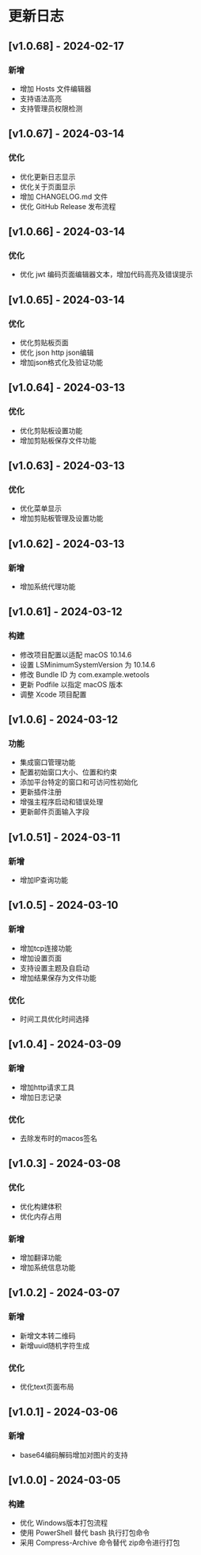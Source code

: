 # 更新日志

## [v1.0.68] - 2024-02-17
### 新增
- 增加 Hosts 文件编辑器
- 支持语法高亮
- 支持管理员权限检测

## [v1.0.67] - 2024-03-14
### 优化
- 优化更新日志显示
- 优化关于页面显示
- 增加 CHANGELOG.md 文件
- 优化 GitHub Release 发布流程

## [v1.0.66] - 2024-03-14
### 优化
- 优化 jwt 编码页面编辑器文本，增加代码高亮及错误提示

## [v1.0.65] - 2024-03-14
### 优化
- 优化剪贴板页面
- 优化 json http json编辑
- 增加json格式化及验证功能

## [v1.0.64] - 2024-03-13
### 优化
- 优化剪贴板设置功能
- 增加剪贴板保存文件功能

## [v1.0.63] - 2024-03-13
### 优化
- 优化菜单显示
- 增加剪贴板管理及设置功能

## [v1.0.62] - 2024-03-13
### 新增
- 增加系统代理功能

## [v1.0.61] - 2024-03-12
### 构建
- 修改项目配置以适配 macOS 10.14.6
- 设置 LSMinimumSystemVersion 为 10.14.6
- 修改 Bundle ID 为 com.example.wetools
- 更新 Podfile 以指定 macOS 版本
- 调整 Xcode 项目配置

## [v1.0.6] - 2024-03-12
### 功能
- 集成窗口管理功能
- 配置初始窗口大小、位置和约束
- 添加平台特定的窗口和可访问性初始化
- 更新插件注册
- 增强主程序启动和错误处理
- 更新邮件页面输入字段

## [v1.0.51] - 2024-03-11
### 新增
- 增加IP查询功能

## [v1.0.5] - 2024-03-10
### 新增
- 增加tcp连接功能
- 增加设置页面
- 支持设置主题及自启动
- 增加结果保存为文件功能
### 优化
- 时间工具优化时间选择

## [v1.0.4] - 2024-03-09
### 新增
- 增加http请求工具
- 增加日志记录
### 优化
- 去除发布时的macos签名

## [v1.0.3] - 2024-03-08
### 优化
- 优化构建体积
- 优化内存占用
### 新增
- 增加翻译功能
- 增加系统信息功能

## [v1.0.2] - 2024-03-07
### 新增
- 新增文本转二维码
- 新增uuid随机字符生成
### 优化
- 优化text页面布局

## [v1.0.1] - 2024-03-06
### 新增
- base64编码解码增加对图片的支持

## [v1.0.0] - 2024-03-05
### 构建
- 优化 Windows版本打包流程
- 使用 PowerShell 替代 bash 执行打包命令
- 采用 Compress-Archive 命令替代 zip命令进行打包 
